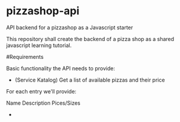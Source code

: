 # pizzashop-api
API backend for a pizzashop as a Javascript starter

This repository shall create the backend of a pizza shop as a shared javascript learning tutorial.

#Requirements

Basic functionality the API needs to provide:

* (Service Katalog) Get a list of available pizzas and their price

For each entry we'll provide:

Name
Description
Pices/Sizes

* 
